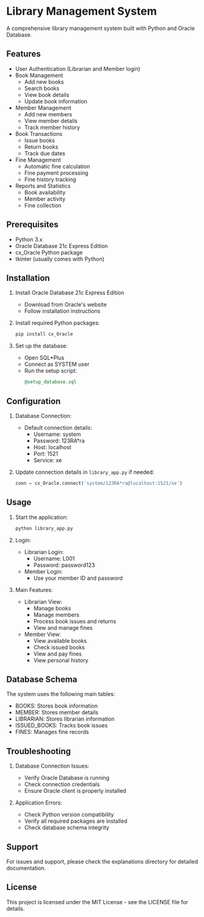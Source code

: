 # Library Management System

A comprehensive library management system built with Python and Oracle Database.

## Features

- User Authentication (Librarian and Member login)
- Book Management
  - Add new books
  - Search books
  - View book details
  - Update book information
- Member Management
  - Add new members
  - View member details
  - Track member history
- Book Transactions
  - Issue books
  - Return books
  - Track due dates
- Fine Management
  - Automatic fine calculation
  - Fine payment processing
  - Fine history tracking
- Reports and Statistics
  - Book availability
  - Member activity
  - Fine collection

## Prerequisites

- Python 3.x
- Oracle Database 21c Express Edition
- cx_Oracle Python package
- tkinter (usually comes with Python)

## Installation

1. Install Oracle Database 21c Express Edition
   - Download from Oracle's website
   - Follow installation instructions

2. Install required Python packages:
   ```bash
   pip install cx_Oracle
   ```

3. Set up the database:
   - Open SQL*Plus
   - Connect as SYSTEM user
   - Run the setup script:
     ```sql
     @setup_database.sql
     ```

## Configuration

1. Database Connection:
   - Default connection details:
     - Username: system
     - Password: 123RA*ra
     - Host: localhost
     - Port: 1521
     - Service: xe

2. Update connection details in `library_app.py` if needed:
   ```python
   conn = cx_Oracle.connect('system/123RA*ra@localhost:1521/xe')
   ```

## Usage

1. Start the application:
   ```bash
   python library_app.py
   ```

2. Login:
   - Librarian Login:
     - Username: L001
     - Password: password123
   - Member Login:
     - Use your member ID and password

3. Main Features:
   - Librarian View:
     - Manage books
     - Manage members
     - Process book issues and returns
     - View and manage fines
   - Member View:
     - View available books
     - Check issued books
     - View and pay fines
     - View personal history

## Database Schema

The system uses the following main tables:
- BOOKS: Stores book information
- MEMBER: Stores member details
- LIBRARIAN: Stores librarian information
- ISSUED_BOOKS: Tracks book issues
- FINES: Manages fine records

## Troubleshooting

1. Database Connection Issues:
   - Verify Oracle Database is running
   - Check connection credentials
   - Ensure Oracle client is properly installed

2. Application Errors:
   - Check Python version compatibility
   - Verify all required packages are installed
   - Check database schema integrity

## Support

For issues and support, please check the explanations directory for detailed documentation.

## License

This project is licensed under the MIT License - see the LICENSE file for details. 